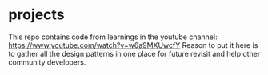 # projects

This repo contains code from learnings in the youtube channel: https://www.youtube.com/watch?v=w6a9MXUwcfY 
Reason to put it here is to gather all the design patterns in one place for future revisit and help other community developers.
